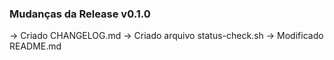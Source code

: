 ### Mudanças da Release v0.1.0

-> Criado CHANGELOG.md
-> Criado arquivo status-check.sh
-> Modificado README.md